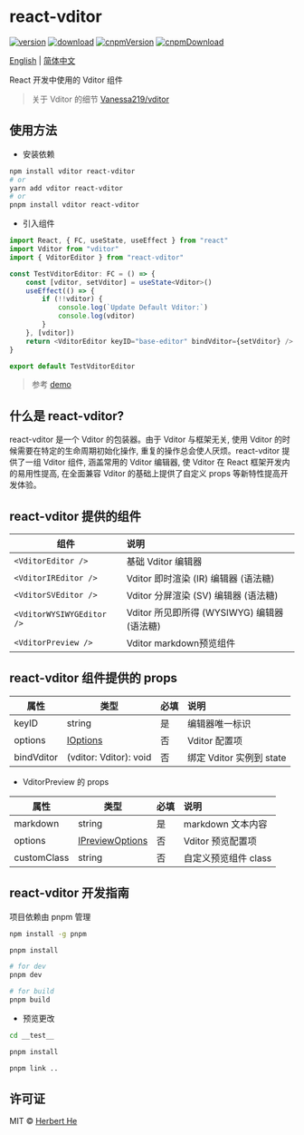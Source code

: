 # react-vditor

[![version](https://img.shields.io/npm/v/react-vditor.svg)](https://www.npmjs.com/package/react-vditor)
[![download](https://img.shields.io/npm/dm/react-vditor.svg)](https://www.npmjs.com/package/react-vditor)
[![cnpmVersion](https://cnpmjs.org/badge/v/react-vditor.svg)](https://cnpmjs.org/package/react-vditor)
[![cnpmDownload](https://cnpmjs.org/badge/d/react-vditor.svg)](https://cnpmjs.org/package/react-vditor)

[English](./README.md) | [简体中文](./README.zh_CN.md)

React 开发中使用的 Vditor 组件

> 关于 Vditor 的细节 [Vanessa219/vditor](https://github.com/Vanessa219/vditor)

## 使用方法

- 安装依赖

```bash
npm install vditor react-vditor
# or
yarn add vditor react-vditor
# or
pnpm install vditor react-vditor
```

- 引入组件

```ts
import React, { FC, useState, useEffect } from "react"
import Vditor from "vditor"
import { VditorEditor } from "react-vditor"

const TestVditorEditor: FC = () => {
    const [vditor, setVditor] = useState<Vditor>()
    useEffect(() => {
        if (!!vditor) {
            console.log(`Update Default Vditor:`)
            console.log(vditor)
        }
    }, [vditor])
    return <VditorEditor keyID="base-editor" bindVditor={setVditor} />
}

export default TestVditorEditor
```

> 参考 [demo](./__test__/)

## 什么是 react-vditor?

react-vditor 是一个 Vditor 的包装器。由于 Vditor 与框架无关, 使用 Vditor 的时候需要在特定的生命周期初始化操作, 重复的操作总会使人厌烦。react-vditor 提供了一组 Vditor 组件, 涵盖常用的 Vditor 编辑器, 使 Vditor 在 React 框架开发内的易用性提高, 在全面兼容 Vditor 的基础上提供了自定义 props 等新特性提高开发体验。

## react-vditor 提供的组件

| 组件                      | 说明                                        |
| ------------------------- | :------------------------------------------ |
| `<VditorEditor />`        | 基础 Vditor 编辑器                          |
| `<VditorIREditor />`      | Vditor 即时渲染 (IR) 编辑器 (语法糖)        |
| `<VditorSVEditor />`      | Vditor 分屏渲染 (SV) 编辑器 (语法糖)        |
| `<VditorWYSIWYGEditor />` | Vditor 所见即所得 (WYSIWYG) 编辑器 (语法糖) |
| `<VditorPreview />`       | Vditor markdown预览组件                     |

## react-vditor 组件提供的 props

| 属性       | 类型                                       | 必填 | 说明                     |
| ---------- | ------------------------------------------ | ---- | :----------------------- |
| keyID      | string                                     | 是   | 编辑器唯一标识           |
| options    | [IOptions](./src/types/options/options.ts) | 否   | Vditor 配置项            |
| bindVditor | (vditor: Vditor): void                     | 否   | 绑定 Vditor 实例到 state |

- VditorPreview 的 props

| 属性        | 类型                                              | 必填 | 说明                 |
| ----------- | ------------------------------------------------- | ---- | :------------------- |
| markdown    | string                                            | 是   | markdown 文本内容    |
| options     | [IPreviewOptions](./src/types/options/preview.ts) | 否   | Vditor 预览配置项    |
| customClass | string                                            | 否   | 自定义预览组件 class |

## react-vditor 开发指南

项目依赖由 pnpm 管理

```bash
npm install -g pnpm

pnpm install

# for dev
pnpm dev

# for build
pnpm build
```

- 预览更改

```bash
cd __test__

pnpm install

pnpm link ..
```

## 许可证

MIT &copy; [Herbert He](https://github.com/HerbertHe)
